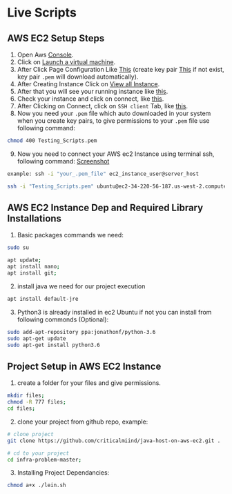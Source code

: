 # Live Scripts

## AWS EC2 Setup Steps
1. Open Aws <a href="console.aws.amazon.com">Console</a>.
2. Click on <a href="./images/1.png">Launch a virtual machine</a>.
3. After Click Page Configuration Like <a href="./images/3.png">This</a> (create key pair <a href="./images/2.png">This</a> if not exist, key pair ```.pem``` will download automatically).
4. After Creating Instance Click on <a href="./images/4.png">View all Instance</a>.
5. After that you will see your running instance like <a href="./images/5.png">this</a>.
6. Check your instance and click on connect, like <a href="./images/6.png">this</a>.
7. After Clicking on Connect, click on ```SSH client``` Tab, like <a href="./images/7.png">this</a>.
8. Now you need your ```.pem``` file which auto downloaded in your system when you create key pairs, to give permissions to your ```.pem``` file use following command:
```bash
chmod 400 Testing_Scripts.pem
```
9. Now you need to connect your AWS ec2 Instance using terminal ssh, following command: <a href="./images/8.png">Screenshot</a>
```bash
example: ssh -i "your_.pem_file" ec2_instance_user@server_host

ssh -i "Testing_Scripts.pem" ubuntu@ec2-34-220-56-187.us-west-2.compute.amazonaws.com
```



## AWS EC2 Instance Dep and Required Library Installations
1. Basic packages commands we need:
```bash
sudo su
```
```bash
apt update;
apt install nano;
apt install git;
```

2. install java we need for our project execution
```bash
apt install default-jre
```

3. Python3 is already installed in ec2 Ubuntu if not you can install from following commonds (Optional):
```bash
sudo add-apt-repository ppa:jonathonf/python-3.6
sudo apt-get update
sudo apt-get install python3.6
```



## Project Setup in AWS EC2 Instance
1. create a folder for your files and give permissions.
```bash
mkdir files;
chmod -R 777 files;
cd files;
```
2. clone your project from github repo, example:
```bash
# clone project
git clone https://github.com/criticalmiind/java-host-on-aws-ec2.git .

# cd to your project
cd infra-problem-master;
```

3. Installing Project Dependancies:
```bash
chmod a+x ./lein.sh
```
